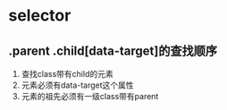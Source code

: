 # selector

## .parent .child[data-target]的查找顺序
1. 查找class带有child的元素
2. 元素必须有data-target这个属性
3. 元素的祖先必须有一级class带有parent
